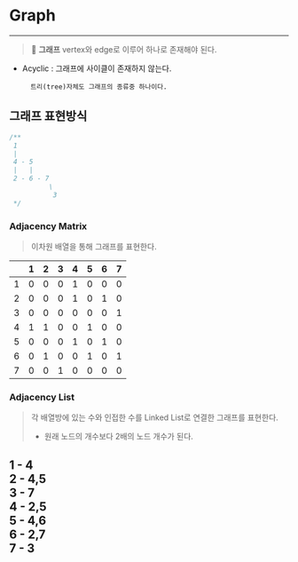 # Graph

---

> 📌 **그래프** vertex와 edge로 이루어 하나로 존재해야 된다.
- Acyclic : 그래프에 사이클이 존재하지 않는다.


        트리(tree)자체도 그래프의 종류중 하나이다.


## 그래프 표현방식

```java
/**
 1  
 |  
 4 - 5  
 |   |  
 2 - 6 - 7  
          \  
           3
 */
```

### Adjacency Matrix 
> 이차원 배열을 통해 그래프를 표현한다.


|     | 1   | 2   | 3   | 4   | 5   | 6   | 7   |
|-----|-----|-----|-----|-----|-----|-----|-----|
| 1   | 0   | 0   | 0   | 1   | 0   | 0   | 0   |
| 2   | 0   | 0   | 0   | 1   | 0   | 1   | 0   |
| 3   | 0   | 0   | 0   | 0   | 0   | 0   | 1   |
| 4   | 1   | 1   | 0   | 0   | 1   | 0   | 0   |
| 5   | 0   | 0   | 0   | 1   | 0   | 1   | 0   |
| 6   | 0   | 1   | 0   | 0   | 1   | 0   | 1   |
| 7   | 0   | 0   | 1   | 0   | 0   | 0   | 0   |




### Adjacency List
> 각 배열방에 있는 수와 인접한 수를 Linked List로 연결한 그래프를 표현한다.   
> - 원래 노드의 개수보다 2배의 노드 개수가 된다.

1 - 4  
2 - 4,5  
3 - 7  
4 - 2,5  
5 - 4,6  
6 - 2,7  
7 - 3  
---